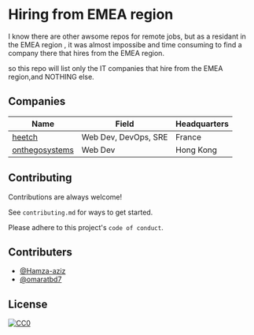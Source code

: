 
# Hiring from EMEA region

I know there are other awsome repos for remote jobs, but as a residant in the EMEA region , it was almost impossibe and time consuming to find a company there that hires from the EMEA region.


so this repo will list only the IT companies that hire from the EMEA region,and NOTHING else.
## Companies


Name | Field | Headquarters
-----|------- | ------- 
[heetch](https://www.heetch.com/fr/jobs#job) | Web Dev, DevOps, SRE | France
[onthegosystems](https://onthegosystems.com/jobs/) | Web Dev | Hong Kong



## Contributing

Contributions are always welcome!

See `contributing.md` for ways to get started.

Please adhere to this project's `code of conduct`.


## Contributers

- [@Hamza-aziz](https://www.github.com/hamza-aziz)
- [@omaratbd7](https://github.com/omaratbd7)


## License

[![CC0](https://mirrors.creativecommons.org/presskit/buttons/88x31/svg/cc-zero.svg)](https://creativecommons.org/publicdomain/zero/1.0/)


